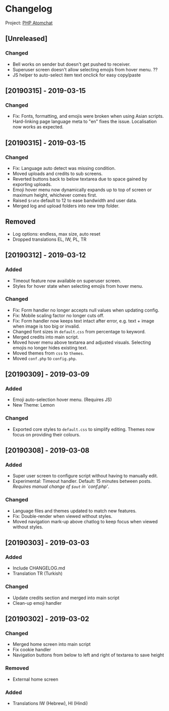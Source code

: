 # Changelog

Project: [PHP Atomchat](https://github.com/phhpro/atomchat)

## [Unreleased]
### Changed
- Bell works on sender but doesn't get pushed to receiver.
- Superuser screen doesn't allow selecting emojis from hover menu. ??
- JS helper to auto-select item text onclick for easy copy/paste

## [20190315] - 2019-03-15
### Changed
- Fix: Fonts, formatting, and emojis were broken when using Asian scripts. Hard-linking page language meta to "en" fixes the issue. Localisation now works as expected.

## [20190315] - 2019-03-15
### Changed
- Fix: Language auto detect was missing condition.
- Moved uploads and credits to sub screens.
- Reverted buttons back to below textarea due to space gained by exporting uploads.
- Emoji hover menu now dynamically expands up to top of screen or maximum height, whichever comes first.
- Raised `$rate` default to 12 to ease bandwidth and user data.
- Merged log and upload folders into new tmp folder.

## Removed
- Log options: endless, max size, auto reset
- Dropped translations EL, IW, PL, TR

## [20190312] - 2019-03-12
### Added
- Timeout feature now available on superuser screen.
- Styles for hover state when selecting emojis from hover menu.

### Changed
- Fix: Form handler no longer accepts null values when updating config.
- Fix: Mobile scaling factor no longer cuts off.
- Fix: Form handler now keeps text intact after error, e.g. text + image when image is too big or invalid.
- Changed font sizes in `default.css` from percentage to keyword.
- Merged credits into main script.
- Moved hover menu above textarea and adjusted visuals. Selecting emojis no longer hides existing text.
- Moved themes from `css` to `themes`.
- Moved `conf.php` to `config.php`.

## [20190309] - 2019-03-09
### Added
- Emoji auto-selection hover menu. (Requires JS)
- New Theme: Lemon

### Changed
- Exported core styles to `default.css` to simplify editing. Themes now focus on providing their colours.

## [20190308] - 2019-03-08
### Added
- Super user screen to configure script without having to manually edit.
- Experimental: Timeout handler. Default: 15 minutes between posts. *Requires manual change of `$out` in `conf.php'*.

### Changed
- Language files and themes updated to match new features.
- Fix: Double-render when viewed without styles.
- Moved navigation mark-up above chatlog to keep focus when viewed without styles.

## [20190303] - 2019-03-03
### Added
- Include CHANGELOG.md
- Translation TR (Turkish)

### Changed
- Update credits section and merged into main script
- Clean-up emoji handler

## [20190302] - 2019-03-02
### Changed
- Merged home screen into main script
- Fix cookie handler
- Navigation buttons from below to left and right of textarea to save height

### Removed
- External home screen

### Added
- Translations IW (Hebrew), HI (Hindi)
